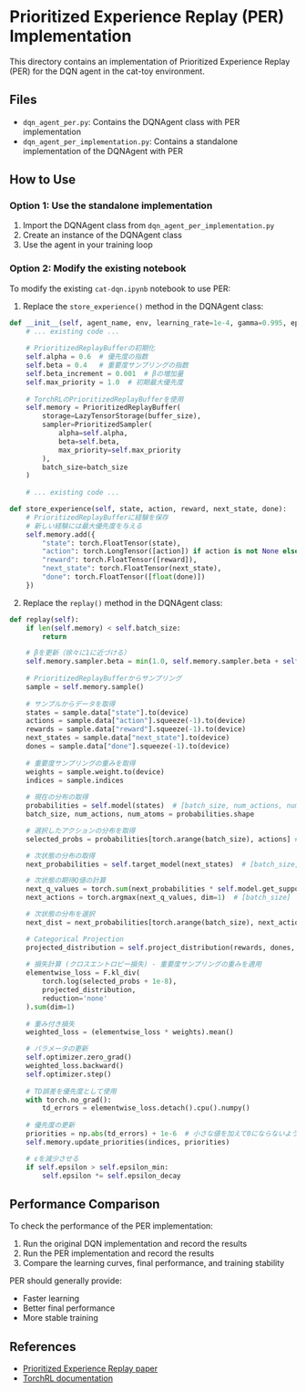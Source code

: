 # Prioritized Experience Replay (PER) Implementation

This directory contains an implementation of Prioritized Experience Replay (PER) for the DQN agent in the cat-toy environment.

## Files

- `dqn_agent_per.py`: Contains the DQNAgent class with PER implementation
- `dqn_agent_per_implementation.py`: Contains a standalone implementation of the DQNAgent with PER

## How to Use

### Option 1: Use the standalone implementation

1. Import the DQNAgent class from `dqn_agent_per_implementation.py`
2. Create an instance of the DQNAgent class
3. Use the agent in your training loop

### Option 2: Modify the existing notebook

To modify the existing `cat-dqn.ipynb` notebook to use PER:

1. Replace the `store_experience()` method in the DQNAgent class:

```python
def __init__(self, agent_name, env, learning_rate=1e-4, gamma=0.995, epsilon=1.0, epsilon_min=0.01, epsilon_decay=0.995):
    # ... existing code ...
    
    # PrioritizedReplayBufferの初期化
    self.alpha = 0.6  # 優先度の指数
    self.beta = 0.4   # 重要度サンプリングの指数
    self.beta_increment = 0.001  # βの増加量
    self.max_priority = 1.0  # 初期最大優先度
    
    # TorchRLのPrioritizedReplayBufferを使用
    self.memory = PrioritizedReplayBuffer(
        storage=LazyTensorStorage(buffer_size),
        sampler=PrioritizedSampler(
            alpha=self.alpha,
            beta=self.beta,
            max_priority=self.max_priority
        ),
        batch_size=batch_size
    )
    
    # ... existing code ...

def store_experience(self, state, action, reward, next_state, done):
    # PrioritizedReplayBufferに経験を保存
    # 新しい経験には最大優先度を与える
    self.memory.add({
        "state": torch.FloatTensor(state),
        "action": torch.LongTensor([action]) if action is not None else torch.LongTensor([0]),
        "reward": torch.FloatTensor([reward]),
        "next_state": torch.FloatTensor(next_state),
        "done": torch.FloatTensor([float(done)])
    })
```

2. Replace the `replay()` method in the DQNAgent class:

```python
def replay(self):
    if len(self.memory) < self.batch_size:
        return

    # βを更新（徐々に1に近づける）
    self.memory.sampler.beta = min(1.0, self.memory.sampler.beta + self.beta_increment)
    
    # PrioritizedReplayBufferからサンプリング
    sample = self.memory.sample()
    
    # サンプルからデータを取得
    states = sample.data["state"].to(device)
    actions = sample.data["action"].squeeze(-1).to(device)
    rewards = sample.data["reward"].squeeze(-1).to(device)
    next_states = sample.data["next_state"].to(device)
    dones = sample.data["done"].squeeze(-1).to(device)
    
    # 重要度サンプリングの重みを取得
    weights = sample.weight.to(device)
    indices = sample.indices
    
    # 現在の分布の取得
    probabilities = self.model(states)  # [batch_size, num_actions, num_atoms]
    batch_size, num_actions, num_atoms = probabilities.shape

    # 選択したアクションの分布を取得
    selected_probs = probabilities[torch.arange(batch_size), actions] # [batch_size, num_atoms]

    # 次状態の分布の取得
    next_probabilities = self.target_model(next_states)  # [batch_size, num_actions, num_atoms]

    # 次状態の期待Q値の計算
    next_q_values = torch.sum(next_probabilities * self.model.get_support(), dim=-1)  # [batch_size, num_actions]
    next_actions = torch.argmax(next_q_values, dim=1)  # [batch_size]

    # 次状態の分布を選択
    next_dist = next_probabilities[torch.arange(batch_size), next_actions]

    # Categorical Projection
    projected_distribution = self.project_distribution(rewards, dones, next_dist)
    
    # 損失計算 (クロスエントロピー損失) - 重要度サンプリングの重みを適用
    elementwise_loss = F.kl_div(
        torch.log(selected_probs + 1e-8), 
        projected_distribution, 
        reduction='none'
    ).sum(dim=1)
    
    # 重み付き損失
    weighted_loss = (elementwise_loss * weights).mean()

    # パラメータの更新
    self.optimizer.zero_grad()
    weighted_loss.backward()
    self.optimizer.step()
    
    # TD誤差を優先度として使用
    with torch.no_grad():
        td_errors = elementwise_loss.detach().cpu().numpy()
    
    # 優先度の更新
    priorities = np.abs(td_errors) + 1e-6  # 小さな値を加えて0にならないようにする
    self.memory.update_priorities(indices, priorities)

    # εを減少させる
    if self.epsilon > self.epsilon_min:
        self.epsilon *= self.epsilon_decay
```

## Performance Comparison

To check the performance of the PER implementation:

1. Run the original DQN implementation and record the results
2. Run the PER implementation and record the results
3. Compare the learning curves, final performance, and training stability

PER should generally provide:
- Faster learning
- Better final performance
- More stable training

## References

- [Prioritized Experience Replay paper](https://arxiv.org/abs/1511.05952)
- [TorchRL documentation](https://pytorch.org/rl/)